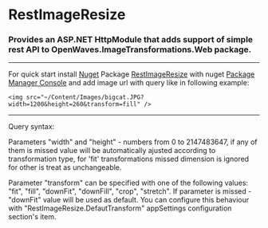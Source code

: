 RestImageResize
===============

### Provides an ASP.NET HttpModule that adds support of simple rest API to OpenWaves.ImageTransformations.Web package.
***
For quick start install [Nuget][1] Package [RestImageResize][2] with nuget [Package Manager Console][1] and add image url with query like in following example:
```
<img src="~/Content/Images/bigcat.JPG?width=1200&height=260&transform=fill" />
```
***

Query syntax:

Parameters "width" and "height" - numbers from 0 to 2147483647, if any of them is missed value will be automatically ajusted according to transformation type, for 'fit' transformations missed dimension is ignored for other is treat as unchangeable.

Parameter "transform" can be specified with one of the following values: "fit", "fill", "downFit", "downFill", "crop", "stretch". If parameter is missed - "downFit" value will be used as default. You can configure this behaviour with "RestImageResize.DefautTransform" appSettings configuration section's item.

[1]: http://nuget.org/
[2]: http://nuget.org/packages/RestImageResize/
[3]: http://docs.nuget.org/docs/start-here/using-the-package-manager-console
